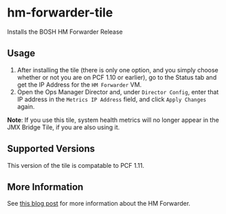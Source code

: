 # hm-forwarder-tile

Installs the BOSH HM Forwarder Release

## Usage

1. After installing the tile (there is only one option, and you simply choose whether or not you are on PCF 1.10 or earlier), 
   go to the Status tab and get the IP Address for the `HM Forwarder` VM.
1. Open the Ops Manager Director and, under `Director Config`, enter that IP address in the `Metrics IP Address` field,
   and click `Apply Changes` again.

**Note**: If you use this tile, system health metrics will no longer appear in the JMX Bridge Tile, if you are also using it.

## Supported Versions

This version of the tile is compatable to PCF 1.11.

## More Information

See [this blog post](http://www.ecsteam.com/cloud-foundry-vm-health-metrics-firehose) for more information about the HM Forwarder.
